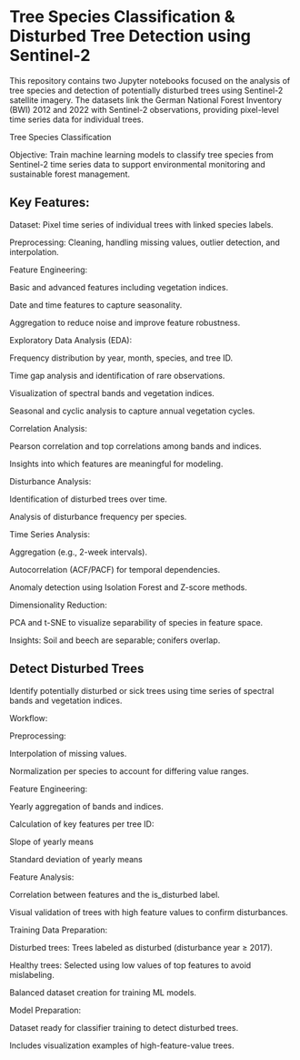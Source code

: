 # Tree Species Classification & Disturbed Tree Detection using Sentinel-2

This repository contains two Jupyter notebooks focused on the analysis of tree species and detection of potentially disturbed trees using Sentinel-2 satellite imagery. The datasets link the German National Forest Inventory (BWI) 2012 and 2022 with Sentinel-2 observations, providing pixel-level time series data for individual trees.


Tree Species Classification

Objective:
Train machine learning models to classify tree species from Sentinel-2 time series data to support environmental monitoring and sustainable forest management.

## Key Features:

Dataset: Pixel time series of individual trees with linked species labels.

Preprocessing: Cleaning, handling missing values, outlier detection, and interpolation.

Feature Engineering:

Basic and advanced features including vegetation indices.

Date and time features to capture seasonality.

Aggregation to reduce noise and improve feature robustness.

Exploratory Data Analysis (EDA):

Frequency distribution by year, month, species, and tree ID.

Time gap analysis and identification of rare observations.

Visualization of spectral bands and vegetation indices.

Seasonal and cyclic analysis to capture annual vegetation cycles.

Correlation Analysis:

Pearson correlation and top correlations among bands and indices.

Insights into which features are meaningful for modeling.

Disturbance Analysis:

Identification of disturbed trees over time.

Analysis of disturbance frequency per species.

Time Series Analysis:

Aggregation (e.g., 2-week intervals).

Autocorrelation (ACF/PACF) for temporal dependencies.

Anomaly detection using Isolation Forest and Z-score methods.

Dimensionality Reduction:

PCA and t-SNE to visualize separability of species in feature space.

Insights: Soil and beech are separable; conifers overlap.




## Detect Disturbed Trees

Identify potentially disturbed or sick trees using time series of spectral bands and vegetation indices.

Workflow:

Preprocessing:

Interpolation of missing values.

Normalization per species to account for differing value ranges.

Feature Engineering:

Yearly aggregation of bands and indices.

Calculation of key features per tree ID:

Slope of yearly means

Standard deviation of yearly means

Feature Analysis:

Correlation between features and the is_disturbed label.

Visual validation of trees with high feature values to confirm disturbances.

Training Data Preparation:

Disturbed trees: Trees labeled as disturbed (disturbance year ≥ 2017).

Healthy trees: Selected using low values of top features to avoid mislabeling.

Balanced dataset creation for training ML models.

Model Preparation:

Dataset ready for classifier training to detect disturbed trees.

Includes visualization examples of high-feature-value trees.